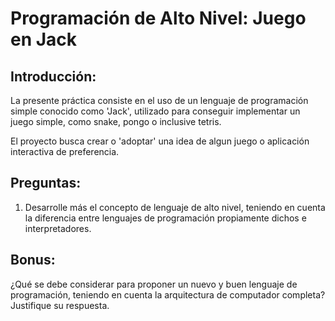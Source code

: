 # Programación de Alto Nivel: Juego en Jack
## Introducción:
La presente práctica consiste en el uso de un lenguaje de programación simple conocido como 'Jack', utilizado para conseguir implementar un juego simple, como snake, pongo o inclusive tetris. 

El proyecto busca crear o 'adoptar' una idea de algun juego o aplicación interactiva de preferencia.

## Preguntas: 
1. Desarrolle más el concepto de lenguaje de alto nivel, teniendo en cuenta la diferencia entre lenguajes de programación propiamente dichos e interpretadores.

## Bonus:
¿Qué se debe considerar para proponer un nuevo y buen lenguaje de programación, teniendo en cuenta la arquitectura de computador completa? Justifique su respuesta.
